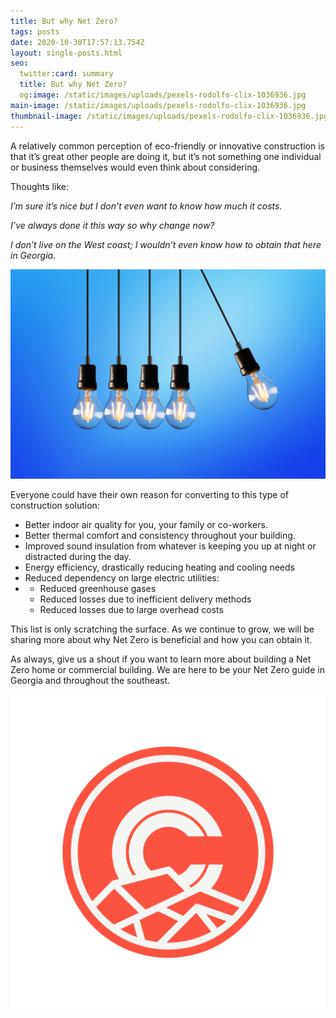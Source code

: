 ```yaml
---
title: But why Net Zero?
tags: posts
date: 2020-10-30T17:57:13.754Z
layout: single-posts.html
seo:
  twitter:card: summary
  title: But why Net Zero?
  og:image: /static/images/uploads/pexels-rodolfo-clix-1036936.jpg
main-image: /static/images/uploads/pexels-rodolfo-clix-1036936.jpg
thumbnail-image: /static/images/uploads/pexels-rodolfo-clix-1036936.jpg
---
```

A relatively common perception of eco-friendly or innovative construction is that it’s great other people are doing it, but it’s not something one individual or business themselves would even think about considering.

Thoughts like:

*I’m sure it’s nice but I don’t even want to know how much it costs.*

*I’ve always done it this way so why change now?*

*I don’t live on the West coast; I wouldn’t even know how to obtain that here in Georgia.* 

![](/static/images/uploads/pexels-rodolfo-clix-1036936.jpg)

Everyone could have their own reason for converting to this type of construction solution:

* Better indoor air quality for you, your family or co-workers.
* Better thermal comfort and consistency throughout your building.
* Improved sound insulation from whatever is keeping you up at night or distracted during the day.
* Energy efficiency, drastically reducing heating and cooling needs
* Reduced dependency on large electric utilities:
* * Reduced greenhouse gases
  * Reduced losses due to inefficient delivery methods
  * Reduced losses due to large overhead costs

This list is only scratching the surface. As we continue to grow, we will be sharing more about why Net Zero is beneficial and how you can obtain it. 

As always, give us a shout if you want to learn more about building a Net Zero home or commercial building. We are here to be your Net Zero guide in Georgia and throughout the southeast.

![](/static/images/uploads/cc-icon02-1-.png)